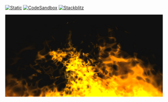 [![Static](https://img.shields.io/badge/demo-%23646CFF.svg?logo=html5&logoColor=white)](https://pmndrs.github.io/examples/shader-fire)
[![CodeSandbox](https://img.shields.io/badge/codesandbox-040404?logo=codesandbox&logoColor=DBDBDB)](https://codesandbox.io/s/github/pmndrs/examples/tree/main/demos/shader-fire)
[![Stackblitz](https://img.shields.io/badge/stackblitz-fff?logo=Stackblitz&logoColor=1389FD)](https://stackblitz.com/github/pmndrs/examples/tree/main/demos/shader-fire)

![](thumbnail.png)
